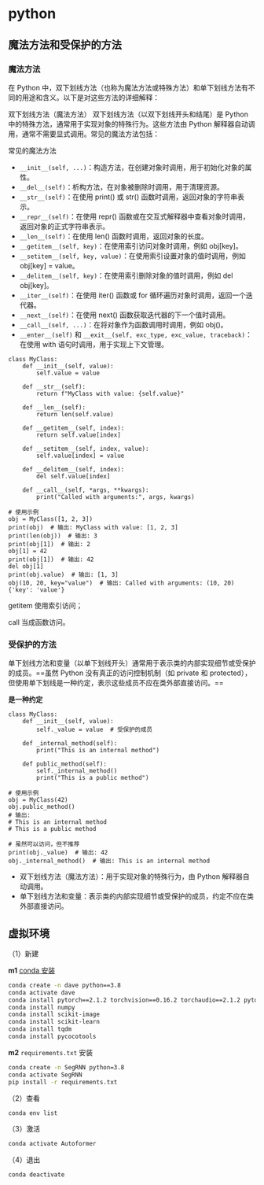 # python

## 魔法方法和受保护的方法

### 魔法方法

在 Python 中，双下划线方法（也称为魔法方法或特殊方法）和单下划线方法有不同的用途和含义。以下是对这些方法的详细解释：

双下划线方法（魔法方法）
双下划线方法（以双下划线开头和结尾）是 Python 中的特殊方法，通常用于实现对象的特殊行为。这些方法由 Python 解释器自动调用，通常不需要显式调用。常见的魔法方法包括：

常见的魔法方法

- `__init__(self, ...)`：构造方法，在创建对象时调用，用于初始化对象的属性。
- `__del__(self)`：析构方法，在对象被删除时调用，用于清理资源。
- `__str__(self)`：在使用 print() 或 str() 函数时调用，返回对象的字符串表示。
- `__repr__(self)`：在使用 repr() 函数或在交互式解释器中查看对象时调用，返回对象的正式字符串表示。
- `__len__(self)`：在使用 len() 函数时调用，返回对象的长度。
- `__getitem__(self, key)`：在使用索引访问对象时调用，例如 obj[key]。
- `__setitem__(self, key, value)`：在使用索引设置对象的值时调用，例如 obj[key] = value。
- `__delitem__(self, key)`：在使用索引删除对象的值时调用，例如 del obj[key]。
- `__iter__(self)`：在使用 iter() 函数或 for 循环遍历对象时调用，返回一个迭代器。
- `__next__(self)`：在使用 next() 函数获取迭代器的下一个值时调用。
- `__call__(self, ...)`：在将对象作为函数调用时调用，例如 obj()。
- `__enter__(self)` 和 `__exit__(self, exc_type, exc_value, traceback)`：在使用 with 语句时调用，用于实现上下文管理。



```
class MyClass:
    def __init__(self, value):
        self.value = value

    def __str__(self):
        return f"MyClass with value: {self.value}"

    def __len__(self):
        return len(self.value)

    def __getitem__(self, index):
        return self.value[index]

    def __setitem__(self, index, value):
        self.value[index] = value

    def __delitem__(self, index):
        del self.value[index]

    def __call__(self, *args, **kwargs):
        print("Called with arguments:", args, kwargs)

# 使用示例
obj = MyClass([1, 2, 3])
print(obj)  # 输出: MyClass with value: [1, 2, 3]
print(len(obj))  # 输出: 3
print(obj[1])  # 输出: 2
obj[1] = 42
print(obj[1])  # 输出: 42
del obj[1]
print(obj.value)  # 输出: [1, 3]
obj(10, 20, key="value")  # 输出: Called with arguments: (10, 20) {'key': 'value'}
```

getitem 使用索引访问；

call 当成函数访问。

### 受保护的方法

单下划线方法和变量（以单下划线开头）通常用于表示类的内部实现细节或受保护的成员。==虽然 Python 没有真正的访问控制机制（如 private 和 protected），但使用单下划线是一种约定，表示这些成员不应在类外部直接访问。==

**是一种约定** 

```
class MyClass:
    def __init__(self, value):
        self._value = value  # 受保护的成员

    def _internal_method(self):
        print("This is an internal method")

    def public_method(self):
        self._internal_method()
        print("This is a public method")

# 使用示例
obj = MyClass(42)
obj.public_method()
# 输出:
# This is an internal method
# This is a public method

# 虽然可以访问，但不推荐
print(obj._value)  # 输出: 42
obj._internal_method()  # 输出: This is an internal method
```

- 双下划线方法（魔法方法）：用于实现对象的特殊行为，由 Python 解释器自动调用。
- 单下划线方法和变量：表示类的内部实现细节或受保护的成员，约定不应在类外部直接访问。

## 虚拟环境

（1）新建

**m1**  <u>conda 安装</u>

```bash
conda create -n dave python==3.8
conda activate dave
conda install pytorch==2.1.2 torchvision==0.16.2 torchaudio==2.1.2 pytorch-cuda=11.8 -c pytorch -c nvidia
conda install numpy
conda install scikit-image
conda install scikit-learn
conda install tqdm
conda install pycocotools
```

**m2**  `requirements.txt` 安装 

```bash
conda create -n SegRNN python=3.8
conda activate SegRNN
pip install -r requirements.txt
```

（2）查看

```bash
conda env list
```

（3）激活

```bash
conda activate Autoformer
```

（4）退出

```bash
conda deactivate
```

